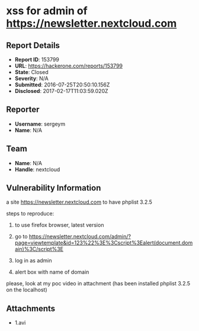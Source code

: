 # xss for admin of https://newsletter.nextcloud.com

## Report Details
- **Report ID**: 153799
- **URL**: https://hackerone.com/reports/153799
- **State**: Closed
- **Severity**: N/A
- **Submitted**: 2016-07-25T20:50:10.156Z
- **Disclosed**: 2017-02-17T11:03:59.020Z

## Reporter
- **Username**: sergeym
- **Name**: N/A

## Team
- **Name**: N/A
- **Handle**: nextcloud

## Vulnerability Information
a site https://newsletter.nextcloud.com to have phplist 3.2.5

steps to reproduce:

1. to use firefox browser, latest version
2. go to  https://newsletter.nextcloud.com/admin/?page=viewtemplate&id=123%22%3E%3Cscript%3Ealert(document.domain)%3C/script%3E

3. log in as admin
4. alert box with name of domain

please, look at my poc video in attachment (has been installed phplist 3.2.5 on the localhost)



## Attachments
- 1.avi
